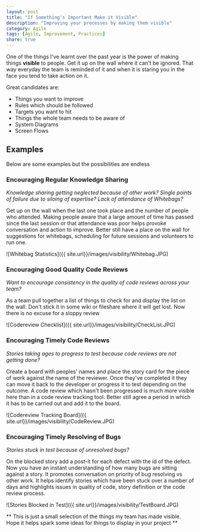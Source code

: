 ```yaml
---
layout: post
title: "If Something's Important Make it Visible"
description: "Improving your processes by making them visible"
category: Agile
tags: [Agile, Improvement, Practices]
share: true
---
```

One of the things I've learnt over the past year is the power of making things **visible** to people. Get it up on the wall where it can't be ignored. That way everyday the team is reminded of it and when it is staring you in the face you tend to take action on it.

Great candidates are:

* Things you want to improve
* Rules which should be followed
* Targets you want to hit
* Things the whole team needs to be aware of
* System Diagrams
* Screen Flows

## Examples

Below are some examples but the possibilities are endless


### Encouraging Regular Knowledge Sharing

*Knowledge sharing getting neglected because of other work? Single points of failure due to siloing of expertise? Lack of attendance of Whitebags?*

Get up on the wall when the last one took place and the number of people who attended. Making people aware that a large amount of time has passed since the last session or that attendance was poor helps provoke conversation and action to improve. Better still have a place on the wall for suggestions for whitebags, scheduling for future sessions and volunteers to run one.


![Whitebag Statistics]({{ site.url}}/images/visibility/Whitebag.JPG)

### Encouraging Good Quality Code Reviews

*Want to encourage consistency in the quality of code reviews across your team?*

As a team pull together a list of things to check for and display the list on the wall. Don't stick it in some wiki or fileshare where it will get lost. Now there is no excuse for a sloppy review

![Codereview Checklist]({{ site.url}}/images/visibility/CheckList.JPG)

### Encouraging Timely Code Reviews

*Stories taking ages to progress to test because code reviews are not getting done?*

Create a board with peoples' names and place the story card for the piece of work against the name of the reviewer. Once they've completed it they can move it back to the developer or progress it to test depending on the outcome. A code review which hasn't been progressed is much more visible here than in a code review tracking tool. Better still agree a period in which it has to be carried out and add it to the board.

![Codereview Tracking Board]({{ site.url}}/images/visibility/CodeReview.JPG)

### Encouraging Timely Resolving of Bugs

*Stories stuck in test because of unresolved bugs?*

On the blocked story add a post-it for each defect with the id of the defect. Now you have an instant understanding of how many bugs are sitting against a story. It promotes conversation on priority of bug resolving vs other work. It helps identify stories which have been stuck over a number of days and highlights issues in quality of code, story definition or the code review process.

![Stories Blocked in Test]({{ site.url}}/images/visibility/TestBoard.JPG)

** This is just a small selection of the things my team has made visible. Hope it helps spark some ideas for things to display in your project **


